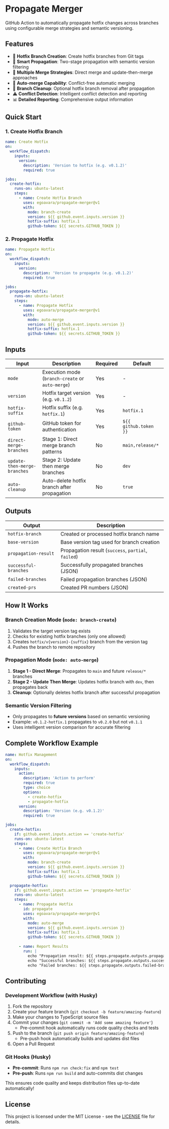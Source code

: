 # Propagate Merger

GitHub Action to automatically propagate hotfix changes across branches using configurable merge strategies and semantic versioning.

## Features

- 🌿 **Hotfix Branch Creation**: Create hotfix branches from Git tags
- 🔄 **Smart Propagation**: Two-stage propagation with semantic version filtering
- 🎯 **Multiple Merge Strategies**: Direct merge and update-then-merge approaches
- 🤖 **Auto-merge Capability**: Conflict-free automatic merging
- 🧹 **Branch Cleanup**: Optional hotfix branch removal after propagation
- ⚠️ **Conflict Detection**: Intelligent conflict detection and reporting
- 📊 **Detailed Reporting**: Comprehensive output information

## Quick Start

### 1. Create Hotfix Branch

```yaml
name: Create Hotfix
on:
  workflow_dispatch:
    inputs:
      version:
        description: 'Version to hotfix (e.g. v0.1.2)'
        required: true

jobs:
  create-hotfix:
    runs-on: ubuntu-latest
    steps:
      - name: Create Hotfix Branch
        uses: egoavara/propagate-merger@v1
        with:
          mode: branch-create
          version: ${{ github.event.inputs.version }}
          hotfix-suffix: hotfix.1
          github-token: ${{ secrets.GITHUB_TOKEN }}
```

### 2. Propagate Hotfix

```yaml
name: Propagate Hotfix
on:
  workflow_dispatch:
    inputs:
      version:
        description: 'Version to propagate (e.g. v0.1.2)'
        required: true

jobs:
  propagate-hotfix:
    runs-on: ubuntu-latest
    steps:
      - name: Propagate Hotfix
        uses: egoavara/propagate-merger@v1
        with:
          mode: auto-merge
          version: ${{ github.event.inputs.version }}
          hotfix-suffix: hotfix.1
          github-token: ${{ secrets.GITHUB_TOKEN }}
```

## Inputs

| Input | Description | Required | Default |
|-------|-------------|----------|---------|
| `mode` | Execution mode (`branch-create` or `auto-merge`) | Yes | - |
| `version` | Hotfix target version (e.g. `v0.1.2`) | Yes | - |
| `hotfix-suffix` | Hotfix suffix (e.g. `hotfix.1`) | Yes | `hotfix.1` |
| `github-token` | GitHub token for authentication | Yes | `${{ github.token }}` |
| `direct-merge-branches` | Stage 1: Direct merge branch patterns | No | `main,release/*` |
| `update-then-merge-branches` | Stage 2: Update then merge branches | No | `dev` |
| `auto-cleanup` | Auto-delete hotfix branch after propagation | No | `true` |

## Outputs

| Output | Description |
|--------|-------------|
| `hotfix-branch` | Created or processed hotfix branch name |
| `base-version` | Base version tag used for branch creation |
| `propagation-result` | Propagation result (`success`, `partial`, `failed`) |
| `successful-branches` | Successfully propagated branches (JSON) |
| `failed-branches` | Failed propagation branches (JSON) |
| `created-prs` | Created PR numbers (JSON) |

## How It Works

### Branch Creation Mode (`mode: branch-create`)
1. Validates the target version tag exists
2. Checks for existing hotfix branches (only one allowed)
3. Creates `hotfix/v{version}-{suffix}` branch from the version tag
4. Pushes the branch to remote repository

### Propagation Mode (`mode: auto-merge`)
1. **Stage 1 - Direct Merge**: Propagates to `main` and future `release/*` branches
2. **Stage 2 - Update Then Merge**: Updates hotfix branch with `dev`, then propagates back
3. **Cleanup**: Optionally deletes hotfix branch after successful propagation

### Semantic Version Filtering
- Only propagates to **future versions** based on semantic versioning
- Example: `v0.1.2-hotfix.1` propagates to `v0.2.0` but not `v0.1.1`
- Uses intelligent version comparison for accurate filtering

## Complete Workflow Example

```yaml
name: Hotfix Management
on:
  workflow_dispatch:
    inputs:
      action:
        description: 'Action to perform'
        required: true
        type: choice
        options:
          - create-hotfix
          - propagate-hotfix
      version:
        description: 'Version (e.g. v0.1.2)'
        required: true

jobs:
  create-hotfix:
    if: github.event.inputs.action == 'create-hotfix'
    runs-on: ubuntu-latest
    steps:
      - name: Create Hotfix Branch
        uses: egoavara/propagate-merger@v1
        with:
          mode: branch-create
          version: ${{ github.event.inputs.version }}
          hotfix-suffix: hotfix.1
          github-token: ${{ secrets.GITHUB_TOKEN }}

  propagate-hotfix:
    if: github.event.inputs.action == 'propagate-hotfix'
    runs-on: ubuntu-latest
    steps:
      - name: Propagate Hotfix
        id: propagate
        uses: egoavara/propagate-merger@v1
        with:
          mode: auto-merge
          version: ${{ github.event.inputs.version }}
          hotfix-suffix: hotfix.1
          github-token: ${{ secrets.GITHUB_TOKEN }}
      
      - name: Report Results
        run: |
          echo "Propagation result: ${{ steps.propagate.outputs.propagation-result }}"
          echo "Successful branches: ${{ steps.propagate.outputs.successful-branches }}"
          echo "Failed branches: ${{ steps.propagate.outputs.failed-branches }}"
```

## Contributing

### Development Workflow (with Husky)
1. Fork the repository
2. Create your feature branch (`git checkout -b feature/amazing-feature`)
3. Make your changes to TypeScript source files
4. Commit your changes (`git commit -m 'Add some amazing feature'`)
   - Pre-commit hook automatically runs code quality checks and tests
5. Push to the branch (`git push origin feature/amazing-feature`)
   - Pre-push hook automatically builds and updates dist files
6. Open a Pull Request

### Git Hooks (Husky)
- **Pre-commit**: Runs `npm run check:fix` and `npm test`
- **Pre-push**: Runs `npm run build` and auto-commits dist changes

This ensures code quality and keeps distribution files up-to-date automatically!

## License

This project is licensed under the MIT License - see the [LICENSE](LICENSE) file for details.